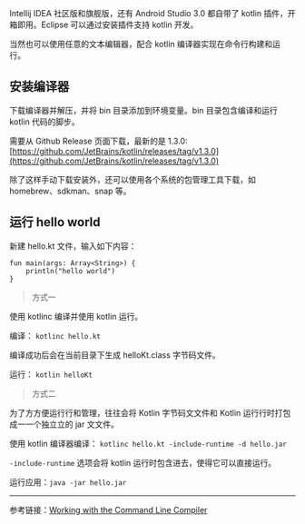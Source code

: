 Intellij IDEA 社区版和旗舰版，还有 Android Studio 3.0 都自带了 kotlin 插件，开箱即用。Eclipse 可以通过安装插件支持 kotlin 开发。

当然也可以使用任意的文本编辑器，配合 kotlin 编译器实现在命令行构建和运行。

## 安装编译器

下载编译器并解压，并将 bin 目录添加到环境变量。bin 目录包含编译和运行 kotlin 代码的脚步。

需要从 Github Release 页面下载，最新的是 1.3.0: [https://github.com/JetBrains/kotlin/releases/tag/v1.3.0](https://github.com/JetBrains/kotlin/releases/tag/v1.3.0)

除了这样手动下载安装外，还可以使用各个系统的包管理工具下载，如 homebrew、sdkman、snap 等。

## 运行 hello world

新建 hello.kt 文件，输入如下内容：

```
fun main(args: Array<String>) {
    println("hello world")
}
```
> 方式一

使用 kotlinc 编译并使用 kotlin 运行。

编译：
`kotlinc hello.kt`

编译成功后会在当前目录下生成 helloKt.class 字节码文件。

运行：
`kotlin helloKt`

> 方式二

为了⽅方便运⾏行和管理，往往会将 Kotlin 字节码⽂文件和 Kotlin 运⾏行时打包成⼀一个独⽴立的 jar ⽂文件。

使用 kotlin 编译器编译： `kotlinc hello.kt -include-runtime -d hello.jar` 

`-include-runtime` 选项会将 kotlin 运行时包含进去，使得它可以直接运行。

运行应用：`java -jar hello.jar`

---

参考链接：[Working with the Command Line Compiler](https://www.kotlincn.net/docs/tutorials/command-line.html)
